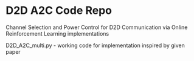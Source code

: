 # D2D A2C Code Repo
Channel Selection and Power Control for D2D Communication via Online Reinforcement Learning implementations

D2D_A2C_multi.py - working code for implementation inspired by given paper
